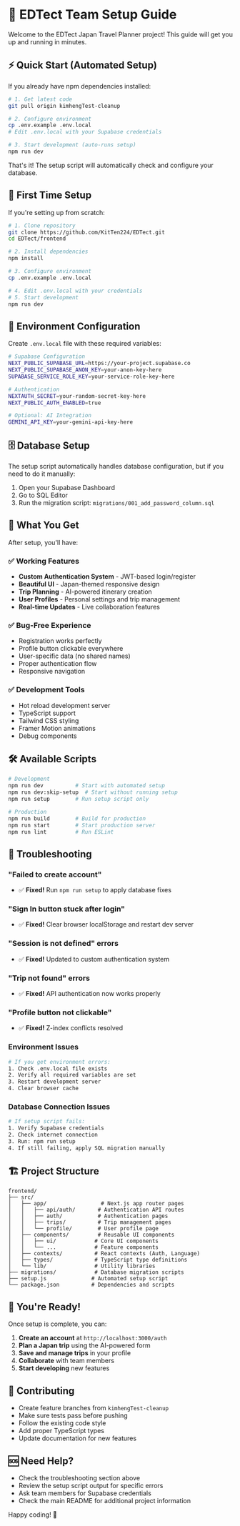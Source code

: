# 🚀 EDTect Team Setup Guide

Welcome to the EDTect Japan Travel Planner project! This guide will get you up and running in minutes.

## ⚡ Quick Start (Automated Setup)

If you already have npm dependencies installed:

```bash
# 1. Get latest code
git pull origin kimhengTest-cleanup

# 2. Configure environment
cp .env.example .env.local
# Edit .env.local with your Supabase credentials

# 3. Start development (auto-runs setup)
npm run dev
```

That's it! The setup script will automatically check and configure your database.

## 🔧 First Time Setup

If you're setting up from scratch:

```bash
# 1. Clone repository
git clone https://github.com/KitTen224/EDTect.git
cd EDTect/frontend

# 2. Install dependencies
npm install

# 3. Configure environment
cp .env.example .env.local

# 4. Edit .env.local with your credentials
# 5. Start development
npm run dev
```

## 📝 Environment Configuration

Create `.env.local` file with these required variables:

```bash
# Supabase Configuration
NEXT_PUBLIC_SUPABASE_URL=https://your-project.supabase.co
NEXT_PUBLIC_SUPABASE_ANON_KEY=your-anon-key-here
SUPABASE_SERVICE_ROLE_KEY=your-service-role-key-here

# Authentication
NEXTAUTH_SECRET=your-random-secret-key-here
NEXT_PUBLIC_AUTH_ENABLED=true

# Optional: AI Integration
GEMINI_API_KEY=your-gemini-api-key-here
```

## 🗄️ Database Setup

The setup script automatically handles database configuration, but if you need to do it manually:

1. Open your Supabase Dashboard
2. Go to SQL Editor
3. Run the migration script: `migrations/001_add_password_column.sql`

## 🎯 What You Get

After setup, you'll have:

### ✅ **Working Features**
- **Custom Authentication System** - JWT-based login/register
- **Beautiful UI** - Japan-themed responsive design
- **Trip Planning** - AI-powered itinerary creation
- **User Profiles** - Personal settings and trip management
- **Real-time Updates** - Live collaboration features

### ✅ **Bug-Free Experience**
- Registration works perfectly
- Profile button clickable everywhere
- User-specific data (no shared names)
- Proper authentication flow
- Responsive navigation

### ✅ **Development Tools**
- Hot reload development server
- TypeScript support
- Tailwind CSS styling
- Framer Motion animations
- Debug components

## 🛠️ Available Scripts

```bash
# Development
npm run dev          # Start with automated setup
npm run dev:skip-setup  # Start without running setup
npm run setup        # Run setup script only

# Production
npm run build        # Build for production
npm run start        # Start production server
npm run lint         # Run ESLint
```

## 🐛 Troubleshooting

### "Failed to create account"
- ✅ **Fixed!** Run `npm run setup` to apply database fixes

### "Sign In button stuck after login"
- ✅ **Fixed!** Clear browser localStorage and restart dev server

### "Session is not defined" errors
- ✅ **Fixed!** Updated to custom authentication system

### "Trip not found" errors
- ✅ **Fixed!** API authentication now works properly

### "Profile button not clickable"
- ✅ **Fixed!** Z-index conflicts resolved

### Environment Issues
```bash
# If you get environment errors:
1. Check .env.local file exists
2. Verify all required variables are set
3. Restart development server
4. Clear browser cache
```

### Database Connection Issues
```bash
# If setup script fails:
1. Verify Supabase credentials
2. Check internet connection
3. Run: npm run setup
4. If still failing, apply SQL migration manually
```

## 🏗️ Project Structure

```
frontend/
├── src/
│   ├── app/                 # Next.js app router pages
│   │   ├── api/auth/       # Authentication API routes
│   │   ├── auth/           # Authentication pages
│   │   ├── trips/          # Trip management pages
│   │   └── profile/        # User profile page
│   ├── components/         # Reusable UI components
│   │   ├── ui/            # Core UI components
│   │   └── ...            # Feature components
│   ├── contexts/          # React contexts (Auth, Language)
│   ├── types/             # TypeScript type definitions
│   └── lib/               # Utility libraries
├── migrations/            # Database migration scripts
├── setup.js              # Automated setup script
└── package.json          # Dependencies and scripts
```

## 🎉 You're Ready!

Once setup is complete, you can:

1. **Create an account** at `http://localhost:3000/auth`
2. **Plan a Japan trip** using the AI-powered form
3. **Save and manage trips** in your profile
4. **Collaborate** with team members
5. **Start developing** new features

## 🤝 Contributing

- Create feature branches from `kimhengTest-cleanup`
- Make sure tests pass before pushing
- Follow the existing code style
- Add proper TypeScript types
- Update documentation for new features

## 🆘 Need Help?

- Check the troubleshooting section above
- Review the setup script output for specific errors
- Ask team members for Supabase credentials
- Check the main README for additional project information

Happy coding! 🎌
